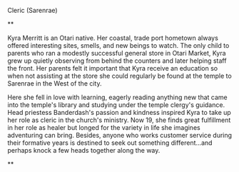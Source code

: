 Cleric (Sarenrae)

**

Kyra Merritt is an Otari native. Her coastal, trade port hometown always offered interesting sites, smells, and new beings to watch. The only child to parents who ran a modestly successful general store in Otari Market, Kyra grew up quietly observing from behind the counters and later helping staff the front. Her parents felt it important that Kyra receive an education so when not assisting at the store she could regularly be found at the temple to Sarenrae in the West of the city. 

  

Here she fell in love with learning, eagerly reading anything new that came into the temple's library and studying under the temple clergy's guidance. Head priestess Banderdash's passion and kindness inspired Kyra to take up her role as cleric in the church's ministry. Now 19, she finds great fulfillment in her role as healer but longed for the variety in life she imagines adventuring can bring. Besides, anyone who works customer service during their formative years is destined to seek out something different…and perhaps knock a few heads together along the way.

**
